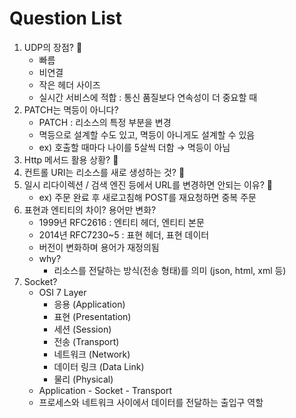 # Question List

1. UDP의 장점? 🤔
    - 빠름
    - 비연결
    - 작은 헤더 사이즈
    - 실시간 서비스에 적합 : 통신 품질보다 연속성이 더 중요할 때
2. PATCH는 멱등이 아니다?
    - PATCH : 리소스의 특정 부분을 변경
    - 멱등으로 설계할 수도 있고, 멱등이 아니게도 설계할 수 있음
    - ex) 호출할 때마다 나이를 5살씩 더함 → 멱등이 아님
3. Http 메서드 활용 상황? 🤔
4. 컨트롤 URI는 리소스를 새로 생성하는 것? 🤔
5. 일시 리다이렉션 / 검색 엔진 등에서 URL를 변경하면 안되는 이유? 🤔
    - ex) 주문 완료 후 새로고침해 POST를 재요청하면 중복 주문
6. 표현과 엔티티의 차이? 용어만 변화?
    - 1999년 RFC2616 : 엔티티 헤더, 엔티티 본문
    - 2014년 RFC7230~5 : 표현 헤더, 표현 데이터
    - 버전이 변화하며 용어가 재정의됨
    - why?
        - 리소스를 전달하는 방식(전송 형태)를 의미 (json, html, xml 등)
7. Socket?
    - OSI 7 Layer
        - 응용 (Application)
        - 표현 (Presentation)
        - 세션 (Session)
        - 전송 (Transport)
        - 네트워크 (Network)
        - 데이터 링크 (Data Link)
        - 물리 (Physical)
    - Application - Socket - Transport
    - 프로세스와 네트워크 사이에서 데이터를 전달하는 출입구 역할
